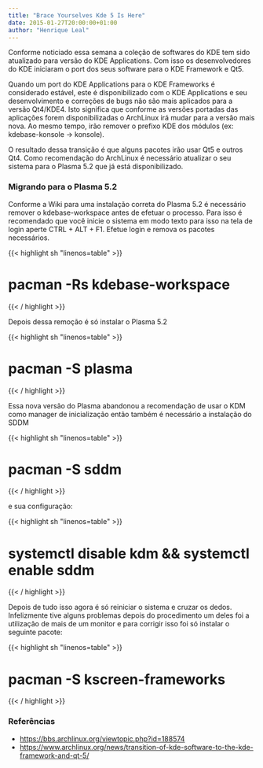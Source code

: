 ```yaml
---
title: "Brace Yourselves Kde 5 Is Here"
date: 2015-01-27T20:00:00+01:00
author: "Henrique Leal"
---
```


Conforme noticiado essa semana a coleção de softwares do KDE tem sido
atualizado para versão do KDE Applications. Com isso os desenvolvedores do KDE
iniciaram o port dos seus software para o KDE Framework e Qt5.

Quando um port do KDE Applications para o KDE Frameworks é considerado estável,
este é disponibilizado com o KDE Applications e seu desenvolvimento e correções
de bugs não são mais aplicados para a versão Qt4/KDE4. Isto significa que
conforme as versões portadas das aplicações forem disponibilizadas o ArchLinux
irá mudar para a versão mais nova. Ao mesmo tempo, irão remover o prefixo KDE
dos módulos (ex: kdebase-konsole -> konsole).

O resultado dessa transição é que alguns pacotes irão usar Qt5 e outros Qt4.
Como recomendação do ArchLinux é necessário atualizar o seu sistema para o
Plasma 5.2 que já está disponibilizado.

### Migrando para o Plasma 5.2

Conforme a Wiki para uma instalação correta do Plasma 5.2 é necessário remover
o kdebase-workspace antes de efetuar o processo. Para isso é recomendado que
você inicie o sistema em modo texto para isso na tela de login aperte
CTRL + ALT + F1. Efetue login e remova os pacotes necessários.

{{< highlight sh "linenos=table" >}}
# pacman -Rs kdebase-workspace
{{< / highlight >}}

Depois dessa remoção é só instalar o Plasma 5.2

{{< highlight sh "linenos=table" >}}
# pacman -S plasma
{{< / highlight >}}

Essa nova versão do Plasma abandonou a recomendação de usar o KDM como manager de inicialização então também é necessário a instalação do SDDM

{{< highlight sh "linenos=table" >}}
# pacman -S sddm
{{< / highlight >}}

e sua configuração:

{{< highlight sh "linenos=table" >}}
# systemctl disable kdm && systemctl enable sddm
{{< / highlight >}}

Depois de tudo isso agora é só reiniciar o sistema e cruzar os dedos.
Infelizmente tive alguns problemas depois do procedimento um deles foi a
utilização de mais de um monitor e para corrigir isso foi só instalar o
seguinte pacote:

{{< highlight sh "linenos=table" >}}
# pacman -S kscreen-frameworks
{{< / highlight >}}

### Referências

* https://bbs.archlinux.org/viewtopic.php?id=188574
* https://www.archlinux.org/news/transition-of-kde-software-to-the-kde-framework-and-qt-5/